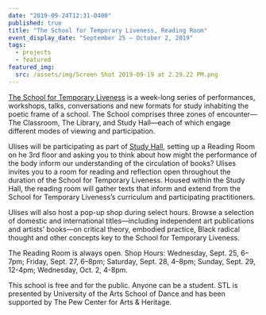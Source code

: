 ```yaml
---
date: "2019-09-24T12:31-0400"
published: true
title: "The School for Temporary Liveness, Reading Room"
event_display_date: "September 25 – October 2, 2019"
tags:
  - projects
  - featured
featured_img:
  src: /assets/img/Screen Shot 2019-09-19 at 2.29.22 PM.png
---
```


[The School for Temporary Liveness](https://temporaryliveness.org/) is a week-long series of performances, workshops, talks, conversations and new formats for study inhabiting the poetic frame of a school. The School comprises three zones of encounter—The Classroom, The Library, and Study Hall—each of which engage different modes of viewing and participation.

Ulises will be participating as part of [Study Hall](https://temporaryliveness.org/study-hall), setting up a Reading Room on he 3rd floor and asking you to think about how might the performance of the body inform our understanding of the circulation of books? Ulises invites you to a room for reading and reflection open throughout the duration of the School for Temporary Liveness. Housed within the Study Hall, the reading room will gather texts that inform and extend from the School for Temporary Liveness’s curriculum and participating practitioners.

Ulises will also host a pop-up shop during select hours. Browse a selection of domestic and international titles—including independent art publications and artists’ books—on critical theory, embodied practice, Black radical thought and other concepts key to the School for Temporary Liveness.

The Reading Room is always open. Shop Hours:
Wednesday, Sept. 25, 6–7pm;
Friday, Sept. 27, 6–8pm;
Saturday, Sept. 28, 4–8pm;
Sunday, Sept. 29, 12-4pm;
Wednesday, Oct. 2, 4-8pm.

This school is free and for the public. Anyone can be a student. STL is presented by University of the Arts School of Dance and has been supported by The Pew Center for Arts & Heritage.
